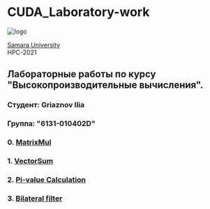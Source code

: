 # CUDA_Laboratory-work 
![logo](https://ssau.ru/pagefiles/of_docs/Firm%20blocks_left-gorizont_naimenovanie_Rus.png)

[Samara University](https://ssau.ru/) <br/>
HPC-2021
## Лабораторные работы по курсу "Высокопроизводительные вычисления".
### Студент: Griaznov Ilia
### Группа: "6131-010402D"

### 0. [MatrixMul](https://github.com/Dark-MonkGI/Laboratory-work/tree/main/0.%20MatrixMul)
### 1. [VectorSum](https://github.com/Dark-MonkGI/Laboratory-work/tree/main/1.%20VectorSum)
### 2. [Pi-value Calculation](https://github.com/Dark-MonkGI/Laboratory-work/tree/main/2.%20Pi-value%20Calculation)
### 3. [Bilateral filter](https://github.com/Dark-MonkGI/Laboratory-work/tree/main/3.%20Bilateral%20filter)



 
